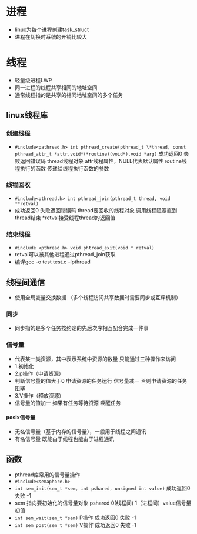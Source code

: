 # 进程
- linux为每个进程创建task_struct
- 进程在切换时系统的开销比较大

# 线程
- 轻量级进程LWP
- 同一进程的线程共享相同的地址空间
- 通常线程指的是共享的相同地址空间的多个任务
## linux线程库
### 创建线程 
- `#include<pathread.h> int pthread_create(pthread_t \*thread, const pthread_attr_t *attr,void*(*routine)(void*),void *arg)`
成功返回0 失败返回错误码 thread线程对象 attr线程属性，NULL代表默认属性  routine线程执行的函数 传递给线程执行函数的参数
### 线程回收
- `#include<pthread.h> int pthread_join(pthread_t thread, void **retval)`
- 成功返回0 失败返回错误码 thread要回收的线程对象  调用线程阻塞直到thread结束 *retval接受线程thread的返回值
### 结束线程
- `#include <pthread.h> void phtread_exit(void * retval)`
- retval可以被其他进程通过pthread_join获取
- 编译gcc -o test test.c -lpthread
## 线程间通信
- 使用全局变量交换数据  （多个线程访问共享数据时需要同步或互斥机制）
### 同步
- 同步指的是多个任务按约定的先后次序相互配合完成一件事
### 信号量 
- 代表某一类资源，其中表示系统中资源的数量  只能通过三种操作来访问
- 1.初始化
- 2.p操作（申请资源）
- 判断信号量的值大于0 申请资源的任务运行 信号量减一  否则申请资源的任务阻塞
- 3.V操作（释放资源）
- 信号量的值加一 如果有任务等待资源  唤醒任务
#### posix信号量
- 无名信号量（基于内存的信号量），一般用于线程之间通讯
- 有名信号量  既能由于线程也能由于进程通讯
## 函数
- pthread库常用的信号量操作
- `#include<semaphore.h>`  
- `int sem_init(sem_t *sem, int pshared, unsigned int value)` 成功返回0 失败 -1
- sem 指向要初始化的信号量对象  pshared 0(线程间) 1（进程间）value信号量初值
- `int sem_wait(sem_t *sem)` P操作  成功返回0 失败 -1  
- `int sem_post(sem_t *sem)` V操作  成功返回0 失败 -1






